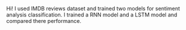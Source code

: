 Hi! I used IMDB reviews dataset and trained two models for sentiment analysis classification. I trained a RNN model and a LSTM model and compared there performance.
